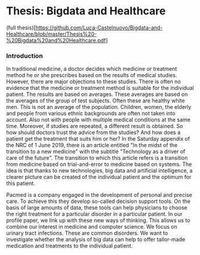 # Thesis: Bigdata and Healthcare

(full thesis)[https://github.com/Luca-Castelnuovo/Bigdata-and-Healthcare/blob/master/Thesis%20-%20Bigdata%20and%20Healthcare.pdf]

### Introduction
In traditional medicine, a doctor decides which medicine or treatment method he or she prescribes based on the results of medical studies. However, there are major objections to these studies. There is often no evidence that the medicine or treatment method is suitable for the individual patient. The results are based on averages. These averages are based on the averages of the group of test subjects. Often these are healthy white men. This is not an average of the population. Children, women, the elderly and people from various ethnic backgrounds are often not taken into account. Also not with people with multiple medical conditions at the same time. Moreover, if studies are repeated, a different result is obtained. So how should doctors trust the advice from the studies? And how does a patient get the treatment that suits him or her?
In the Saturday appendix of the NRC of 1 June 2019, there is an article entitled "In the midst of the transition to a new medicine" with the subtitle "Technology as a driver of care of the future". The transition to which this article refers is a transition from medicine based on trial-and-error to medicine based on systems. The idea is that thanks to new technologies, big data and artificial intelligence, a clearer picture can be created of the individual patient and the optimum for this patient.

Pacmed is a company engaged in the development of personal and precise care. To achieve this they develop so-called decision support tools. On the basis of large amounts of data, these tools can help physicians to choose the right treatment for a particular disorder in a particular patient.
In our profile paper, we link up with these new ways of thinking. This allows us to combine our interest in medicine and computer science. We focus on urinary tract infections. These are common disorders. We want to investigate whether the analysis of big data can help to offer tailor-made medication and treatments to the individual patient.
